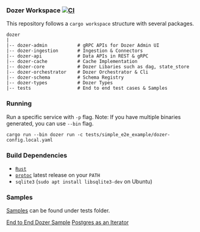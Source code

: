 ### Dozer Workspace [![CI](https://github.com/getdozer/dozer/actions/workflows/dozer.yaml/badge.svg)](https://github.com/getdozer/dozer/actions/workflows/dozer.yaml)

This repository follows a `cargo workspace` structure with several packages. 
```
dozer
|
|-- dozer-admin           # gRPC APIs for Dozer Admin UI
|-- dozer-ingestion       # Ingestion & Connectors
|-- dozer-api             # Data APIs in REST & gRPC
|-- dozer-cache           # Cache Implementation
|-- dozer-core            # Dozer Libaries such as dag, state_store
|-- dozer-orchestrator    # Dozer Orchestrator & Cli
|-- dozer-schema          # Schema Registry 
|-- dozer-types           # Dozer Types
|-- tests                 # End to end test cases & Samples
```

### Running
Run a specific service with `-p` flag. 
Note: If you have multiple binaries generated,  you can use `--bin` flag.

```
cargo run --bin dozer run -c tests/simple_e2e_example/dozer-config.local.yaml
```

### Build Dependencies

- [`Rust`](https://rustup.rs)
- [`protoc`](https://github.com/protocolbuffers/protobuf/releases) latest release on your `PATH`
- `sqlite3` (`sudo apt install libsqlite3-dev` on Ubuntu)


### Samples
[Samples](./tests/README.md) can be found under tests folder. 

[End to End Dozer Sample](./tests/simple_e2e_example/README.md)
[Postgres as an Iterator](./tests/connectors/postgres_as_iterator/README.md)